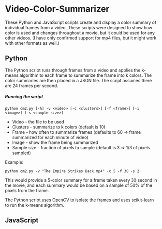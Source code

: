 # Video-Color-Summarizer

These Python and JavaScript scripts create and display a color summary of individual frames from a video. These scripts were designed to show how color is used and changes throughout a movie, but it could be used for any other videos. (I have only confirmed support for mp4 files, but it might work with other formats as well.)

## Python
The Python script runs through frames from a video and applies the k-means algorithm to each frame to summarize the frame into k colors. The color summaries are then placed in a JSON file. The script assumes there are 24 frames per second.

##### Running the script
    python cm2.py [-h] -v <video> [-c <clusters>] [-f <frame>] [-i <image>] [-s <sample size>]

- Video - the file to be used
- Clusters - summarize to k colors (default is 10)
- Frame - how often to summarize frames (defaults to 60 => frame summarized for each minute of video)
- Image - show the frame being summarized
- Sample size - fraction of pixels to sample (default is 3 => 1/3 of pixels sampled)

Example:

    python cm2.py -v "The Empire Strikes Back.mp4" -c 5 -f 30 -s 2

This would provide a 5-color summary for a frame taken every 30 second in the movie, and each summary would be based on a sample of 50% of the pixels from the frame.

The Python script uses OpenCV to isolate the frames and uses scikit-learn to run the k-means algorithm.

## JavaScript
